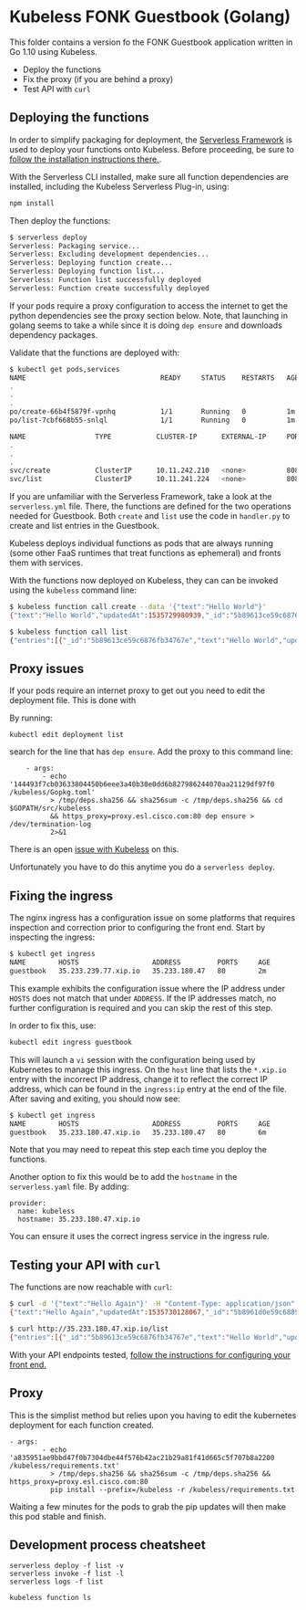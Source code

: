 # Kubeless FONK Guestbook (Golang)

This folder contains a version fo the FONK Guestbook application written in Go 1.10 using Kubeless. 

* Deploy the functions
* Fix the proxy (if you are behind a proxy)
* Test API with `curl`

## Deploying the functions

In order to simplify packaging for deployment, the [Serverless Framework](http://serverless.com) is used to deploy your functions onto Kubeless.  Before proceeding, be sure to [follow the installation instructions there.](https://serverless.com/framework/docs/providers/aws/guide/quick-start/).

With the Serverless CLI installed, make sure all function dependencies are installed, including the Kubeless Serverless Plug-in, using:

```bash
npm install
```

Then deploy the functions:

```bash
$ serverless deploy
Serverless: Packaging service...
Serverless: Excluding development dependencies...
Serverless: Deploying function create...
Serverless: Deploying function list...
Serverless: Function list successfully deployed
Serverless: Function create successfully deployed
```
If your pods require a proxy configuration to access the internet to get the python dependencies see the proxy section below.  Note, that launching in golang seems to take a while since it is doing `dep ensure` and downloads dependency packages. 

Validate that the functions are deployed with:

```bash
$ kubectl get pods,services
NAME                                 READY     STATUS    RESTARTS   AGE
.
.
.
po/create-66b4f5879f-vpnhq           1/1       Running   0          1m
po/list-7cbf668b55-snlql             1/1       Running   0          1m

NAME                 TYPE           CLUSTER-IP      EXTERNAL-IP     PORT(S)          AGE
.
.
.
svc/create           ClusterIP      10.11.242.210   <none>          8080/TCP         1m
svc/list             ClusterIP      10.11.241.224   <none>          8080/TCP         1m

```

If you are unfamiliar with the Serverless Framework, take a look at the `serverless.yml` file.  There, the functions are defined for the two operations needed for Guestbook.  Both `create` and `list` use the code in `handler.py` to create and list entries in the Guestbook.

Kubeless deploys individual functions as pods that are always running (some other FaaS runtimes that treat functions as ephemeral) and fronts them with services.

With the functions now deployed on Kubeless, they can can be invoked using the `kubeless` command line:

```bash
$ kubeless function call create --data '{"text":"Hello World"}'
{"text":"Hello World","updatedAt":1535729980939,"_id":"5b89613ce59c6876fb34767e"}

$ kubeless function call list
{"entries":[{"_id":"5b89613ce59c6876fb34767e","text":"Hello World","updatedAt":1535729980939}]}
```

## Proxy issues

If your pods require an internet proxy to get out you need to edit the deployment file.  This is done with 

By running: 

```
kubectl edit deployment list
```

search for the line that has ```dep ensure```.  Add the proxy to this command line: 

```
    - args:
        - echo '144493f7cb03633804450b6eee3a40b30e0dd6b827986244070aa21129df97f0  /kubeless/Gopkg.toml'
          > /tmp/deps.sha256 && sha256sum -c /tmp/deps.sha256 && cd $GOPATH/src/kubeless
          && https_proxy=proxy.esl.cisco.com:80 dep ensure > /dev/termination-log
          2>&1
```

There is an open [issue with Kubeless](https://github.com/kubeless/kubeless/issues/931#issuecomment-433242459) on this. 

Unfortunately you have to do this anytime you do a `serverless deploy`. 
 

## Fixing the ingress
The nginx ingress has a configuration issue on some platforms that requires inspection and correction prior to configuring the front end.  Start by inspecting the ingress:

```bash
$ kubectl get ingress
NAME        HOSTS                  ADDRESS         PORTS     AGE
guestbook   35.233.239.77.xip.io   35.233.180.47   80        2m
```
This example exhibits the configuration issue where the IP address under `HOSTS` does not match that under `ADDRESS`.  If the IP addresses match, no further configuration is required and you can skip the rest of this step.

In order to fix this, use:

```bash
kubectl edit ingress guestbook
```

This will launch a `vi` session with the configuration being used by Kubernetes to manage this ingress.  On the `host` line that lists the `*.xip.io` entry with the incorrect IP address, change it to reflect the correct IP address, which can be found in the `ingress:ip` entry at the end of the file.  After saving and exiting, you should now see:

```bash
$ kubectl get ingress
NAME        HOSTS                  ADDRESS         PORTS     AGE
guestbook   35.233.180.47.xip.io   35.233.180.47   80        6m
```
Note that you may need to repeat this step each time you deploy the functions.

Another option to fix this would be to add the `hostname` in the `serverless.yaml` file.  By adding: 

```
provider:
  name: kubeless
  hostname: 35.233.180.47.xip.io
```
You can ensure it uses the correct ingress service in the ingress rule. 


## Testing your API with `curl`

The functions are now reachable with `curl`:

```bash
$ curl -d '{"text":"Hello Again"}' -H "Content-Type: application/json" -X POST http://35.233.180.47.xip.io/create
{"text":"Hello Again","updatedAt":1535730128067,"_id":"5b8961d0e59c68896034767f"}

$ curl http://35.233.180.47.xip.io/list
{"entries":[{"_id":"5b89613ce59c6876fb34767e","text":"Hello World","updatedAt":1535729980939},{"_id":"5b8961d0e59c68896034767f","text":"Hello Again","updatedAt":1535730128067}]}
```

With your API endpoints tested, [follow the instructions for configuring your front end.](../../../frontend/Readme.md)

## Proxy


This is the simplist method but relies upon you having to edit the kubernetes deployment for each function created.  



```
- args:
        - echo 'a835951ae9bbd47f0b7304dbe44f576b42ac21b29a81f41d665c5f707b8a2200  /kubeless/requirements.txt'
          > /tmp/deps.sha256 && sha256sum -c /tmp/deps.sha256 && https_proxy=proxy.esl.cisco.com:80
          pip install --prefix=/kubeless -r /kubeless/requirements.txt
```
Waiting a few minutes for the pods to grab the pip  updates will then make this pod stable and finish. 

## Development process cheatsheet

```
serverless deploy -f list -v
serverless invoke -f list -l
serverless logs -f list
```

```
kubeless function ls
```
